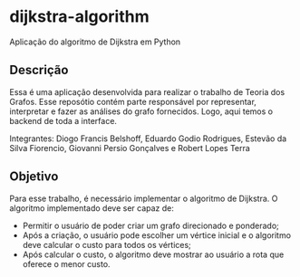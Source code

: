 # dijkstra-algorithm
Aplicação do algoritmo de Dijkstra em Python

## Descrição
Essa é uma aplicação desenvolvida para realizar o trabalho de Teoria dos Grafos. Esse reposótio contém parte responsável por representar, interpretar e fazer as análises do grafo fornecidos. Logo, aqui temos o backend de toda a interface.

Integrantes: Diogo Francis Belshoff, Eduardo Godio Rodrigues, Estevão da Silva Fiorencio, Giovanni Persio Gonçalves e Robert Lopes Terra


## Objetivo
Para esse trabalho, é necessário implementar o algoritmo de Dijkstra. O algoritmo implementado deve ser capaz de:
- Permitir o  usuário de poder criar um grafo direcionado e ponderado;
- Após a criação, o usuário pode escolher um vértice inicial e o algoritmo deve calcular o custo para todos os vértices;
- Após calcular o custo, o algoritmo deve mostrar ao usuário a rota que oferece o menor custo.